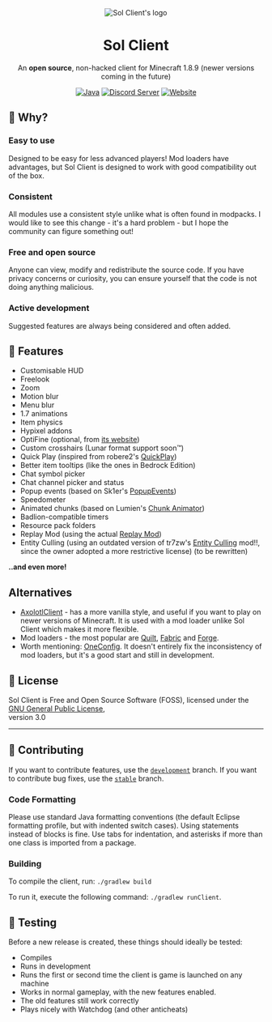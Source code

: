 <div align="center">

<img src="https://raw.githubusercontent.com/Sol-Client/client/develop/src/main/resources/assets/sol_client/textures/gui/icon.png" alt="Sol Client's logo">

# Sol Client

An **open source**, non-hacked client for Minecraft 1.8.9 (newer versions coming in the future)

<a href="https://www.java.com"><img alt="Java" src="https://cdn.jsdelivr.net/npm/@intergrav/devins-badges@3/assets/cozy/built-with/java_vector.svg"></a>
<a href="https://discord.gg/TSAkhgXNbK"><img alt="Discord Server" src="https://cdn.jsdelivr.net/npm/@intergrav/devins-badges@3/assets/cozy/social/discord-plural_vector.svg"></a>
<a href="https://sol-client.github.io"><img alt="Website" src="https://cdn.jsdelivr.net/npm/@intergrav/devins-badges@3/assets/cozy/documentation/website_vector.svg"></a>

</div>

## 🤔 Why?

### Easy to use
Designed to be easy for less advanced players! Mod loaders have advantages, but Sol Client is designed to work with good compatibility out of the box.

### Consistent
All modules use a consistent style unlike what is often found in modpacks. I would like to see this change - it's a hard problem - but I hope the community can figure something out!

### Free and open source
Anyone can view, modify and redistribute the source code. If you have privacy concerns or curiosity, you can ensure yourself that the code is not doing anything malicious.

### Active development
Suggested features are always being considered and often added.

## 📖 Features

- Customisable HUD
- Freelook
- Zoom
- Motion blur
- Menu blur
- 1.7 animations
- Item physics
- Hypixel addons
- OptiFine (optional, from [its website](https://optifine.net/downloads))
- Custom crosshairs (Lunar format support soon™)
- Quick Play (inspired from robere2's [QuickPlay](https://github.com/QuickplayMod/quickplay))
- Better item tooltips (like the ones in Bedrock Edition)
- Chat symbol picker
- Chat channel picker and status
- Popup events (based on Sk1er's [PopupEvents](https://github.com/Sk1erLLC/PopupEvents))
- Speedometer
- Animated chunks (based on Lumien's [Chunk Animator](https://github.com/lumien231/Chunk-Animator))
- Badlion-compatible timers
- Resource pack folders
- Replay Mod (using the actual [Replay Mod](https://github.com/ReplayMod/ReplayMod))
- Entity Culling (using an outdated version of tr7zw's [Entity Culling](https://github.com/tr7zw/EntityCulling) mod!!, since the owner adopted a more restrictive license) (to be rewritten)

**..and even more!**

## Alternatives

- [AxolotlClient](https://axolotlclient.github.io/) - has a more vanilla style, and useful if you want to play on newer versions of Minecraft. It is used with a mod loader unlike Sol Client which makes it more flexible.
- Mod loaders - the most popular are [Quilt](https://github.com/QuiltMC), [Fabric](https://github.com/FabricMC) and [Forge](https://github.com/MinecraftForge).
- Worth mentioning: [OneConfig](https://github.com/Polyfrost/OneConfig). It doesn't entirely fix the inconsistency of mod loaders, but it's a good start and still in development.

## 💼 License

Sol Client is Free and Open Source Software (FOSS), licensed under the [GNU General Public License](LICENSE),<br />version 3.0

---

## 🧪 Contributing

If you want to contribute features, use the [`development`](https://github.com/Sol-Client/client) branch. If you want to contribute bug fixes, use the [`stable`](https://github.com/Sol-Client/client/tree/stable) branch.

### Code Formatting

Please use standard Java formatting conventions (the default Eclipse formatting profile, but with indented switch cases).
Using statements instead of blocks is fine.
Use tabs for indentation, and asterisks if more than one class is imported from a package.

### Building

To compile the client, run: `./gradlew build`

To run it, execute the following command: `./gradlew runClient`.

## 📝 Testing

Before a new release is created, these things should ideally be tested:

- Compiles
- Runs in development
- Runs the first or second time the client is game is launched on any machine
- Works in normal gameplay, with the new features enabled.
- The old features still work correctly
- Plays nicely with Watchdog (and other anticheats)
